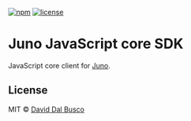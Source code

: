 [![npm][npm-badge]][npm-badge-url]
[![license][npm-license]][npm-license-url]

[npm-badge]: https://img.shields.io/npm/v/@junobuild/core
[npm-badge-url]: https://www.npmjs.com/package/@junobuild/core
[npm-license]: https://img.shields.io/npm/l/@junobuild/core
[npm-license-url]: https://github.com/buildwithjuno/juno-js/blob/main/LICENSE

# Juno JavaScript core SDK

JavaScript core client for [Juno].

## License

MIT © [David Dal Busco](mailto:david.dalbusco@outlook.com)

[juno]: https://juno.build
